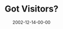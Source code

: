 ---
layout: message
category: message
series: "Got Christmas?"
title: "Got Visitors?"
date: 2002-12-14-00-00
message_id: 251
---
